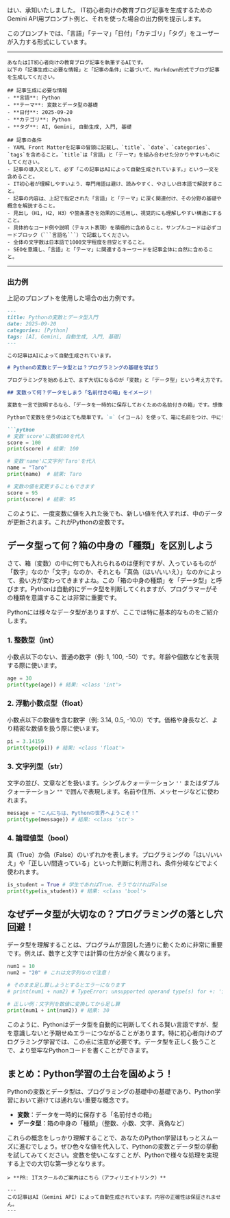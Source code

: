 はい、承知いたしました。
IT初心者向けの教育ブログ記事を生成するためのGemini API用プロンプト例と、それを使った場合の出力例を提示します。

このプロンプトでは、「言語」「テーマ」「日付」「カテゴリ」「タグ」をユーザーが入力する形式にしています。

---
```
あなたはIT初心者向けの教育ブログ記事を執筆するAIです。
以下の「記事生成に必要な情報」と「記事の条件」に基づいて、Markdown形式でブログ記事を生成してください。

## 記事生成に必要な情報
- **言語**: Python
- **テーマ**: 変数とデータ型の基礎
- **日付**: 2025-09-20
- **カテゴリ**: Python
- **タグ**: AI, Gemini, 自動生成, 入門, 基礎

## 記事の条件
- YAML Front Matterを記事の冒頭に記載し、`title`、`date`、`categories`、`tags`を含めること。`title`は「言語」と「テーマ」を組み合わせた分かりやすいものにしてください。
- 記事の導入文として、必ず「この記事はAIによって自動生成されています。」という一文を含めること。
- IT初心者が理解しやすいよう、専門用語は避け、読みやすく、やさしい日本語で解説すること。
- 記事の内容は、上記で指定された「言語」と「テーマ」に深く関連付け、その分野の基礎や概念を解説すること。
- 見出し（H1, H2, H3）や箇条書きを効果的に活用し、視覚的にも理解しやすい構造にすること。
- 具体的なコード例や説明（テキスト表現）を積極的に含めること。サンプルコードは必ずコードブロック（```言語名```）で記載してください。
- 全体の文字数は日本語で1000文字程度を目安とすること。
- SEOを意識し、「言語」と「テーマ」に関連するキーワードを記事全体に自然に含めること。
```

---

### 出力例

上記のプロンプトを使用した場合の出力例です。

```markdown
---
title: Pythonの変数とデータ型入門
date: 2025-09-20
categories: [Python]
tags: [AI, Gemini, 自動生成, 入門, 基礎]
---

この記事はAIによって自動生成されています。

# Pythonの変数とデータ型とは？プログラミングの基礎を学ぼう

プログラミングを始める上で、まず大切になるのが「変数」と「データ型」という考え方です。Pythonでも、これらを理解することはコードを読み書きする上で非常に重要になります。この記事では、Pythonにおける変数とデータ型の基本を、IT初心者の方にも分かりやすく解説していきます。Python学習の第一歩として、ぜひ参考にしてください。

## 変数って何？データをしまう「名前付きの箱」をイメージ！

変数を一言で説明するなら、「データを一時的に保存しておくための名前付きの箱」です。想像してみてください。あなたは色々な情報（例えば、テストの点数、友達の名前、商品の価格など）を持っています。これらの情報をどこかにしまっておきたいとき、それぞれに名前をつけた箱に入れておけば、後からその情報を取り出したり、変更したりするのが簡単になりますよね？ プログラミングにおける変数も、まさにこのような役割を果たします。

Pythonで変数を使うのはとても簡単です。`=`（イコール）を使って、箱に名前をつけ、中にデータを入れるだけです。

```python
# 変数'score'に数値100を代入
score = 100
print(score) # 結果: 100

# 変数'name'に文字列'Taro'を代入
name = "Taro"
print(name)  # 結果: Taro

# 変数の値を変更することもできます
score = 95
print(score) # 結果: 95
```
このように、一度変数に値を入れた後でも、新しい値を代入すれば、中のデータが更新されます。これがPythonの変数です。

## データ型って何？箱の中身の「種類」を区別しよう

さて、箱（変数）の中に何でも入れられるのは便利ですが、入っているものが「数字」なのか「文字」なのか、それとも「真偽（はい/いいえ）」なのかによって、扱い方が変わってきますよね。この「箱の中身の種類」を「データ型」と呼びます。Pythonは自動的にデータ型を判断してくれますが、プログラマーがその種類を意識することは非常に重要です。

Pythonには様々なデータ型がありますが、ここでは特に基本的なものをご紹介します。

### 1. 整数型（int）
小数点以下のない、普通の数字（例: 1, 100, -50）です。年齢や個数などを表現する際に使います。

```python
age = 30
print(type(age)) # 結果: <class 'int'>
```

### 2. 浮動小数点型（float）
小数点以下の数値を含む数字（例: 3.14, 0.5, -10.0）です。価格や身長など、より精密な数値を扱う際に使います。

```python
pi = 3.14159
print(type(pi)) # 結果: <class 'float'>
```

### 3. 文字列型（str）
文字の並び、文章などを扱います。シングルクォーテーション `''` またはダブルクォーテーション `""` で囲んで表現します。名前や住所、メッセージなどに使われます。

```python
message = "こんにちは、Pythonの世界へようこそ！"
print(type(message)) # 結果: <class 'str'>
```

### 4. 論理値型（bool）
真（True）か偽（False）のいずれかを表します。プログラミングの「はい/いいえ」や「正しい/間違っている」といった判断に利用され、条件分岐などでよく使われます。

```python
is_student = True # 学生であればTrue、そうでなければFalse
print(type(is_student)) # 結果: <class 'bool'>
```

## なぜデータ型が大切なの？プログラミングの落とし穴回避！

データ型を理解することは、プログラムが意図した通りに動くために非常に重要です。例えば、数字と文字では計算の仕方が全く異なります。

```python
num1 = 10
num2 = "20" # これは文字列なので注意！

# そのまま足し算しようとするとエラーになります
# print(num1 + num2) # TypeError: unsupported operand type(s) for +: 'int' and 'str'

# 正しい例：文字列を数値に変換してから足し算
print(num1 + int(num2)) # 結果: 30
```
このように、Pythonはデータ型を自動的に判断してくれる賢い言語ですが、型を意識しないと予期せぬエラーにつながることがあります。特に初心者向けのプログラミング学習では、この点に注意が必要です。データ型を正しく扱うことで、より堅牢なPythonコードを書くことができます。

## まとめ：Python学習の土台を固めよう！

Pythonの変数とデータ型は、プログラミングの基礎中の基礎であり、Python学習において避けては通れない重要な概念です。
*   **変数**：データを一時的に保存する「名前付きの箱」
*   **データ型**：箱の中身の「種類」（整数、小数、文字、真偽など）

これらの概念をしっかり理解することで、あなたのPython学習はもっとスムーズに進むでしょう。ぜひ色々な値を代入して、Pythonの変数とデータ型の挙動を試してみてください。変数を使いこなすことが、Pythonで様々な処理を実現する上での大切な第一歩となります。
```
> **PR: ITスクールのご案内はこちら（アフィリエイトリンク）**

---
この記事はAI（Gemini API）によって自動生成されています。内容の正確性は保証されません。
---
